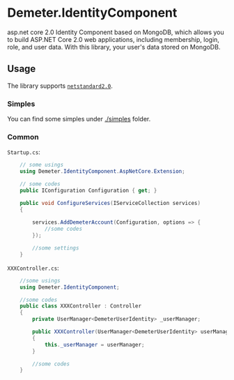 # Demeter.IdentityComponent
asp.net core 2.0 Identity Component based on MongoDB, which allows you to build ASP.NET Core 2.0 web applications, including membership, login, role, and user data. With this library, your user's data stored on MongoDB.

## Usage

The library supports [`netstandard2.0`](https://docs.microsoft.com/en-us/dotnet/articles/standard/library).

### Simples

You can find some simples under [./simples](./simples) folder.

### Common

`Startup.cs`:

```csharp
    // some usings
    using Demeter.IdentityComponent.AspNetCore.Extension;

    // some codes
    public IConfiguration Configuration { get; }

    public void ConfigureServices(IServiceCollection services)
    {
        
        services.AddDemeterAccount(Configuration, options => {
            //some codes
        });

        //some settings
    }
```

`XXXController.cs`:

```csharp
    //some usings
    using Demeter.IdentityComponent;

    //some codes
    public class XXXController : Controller
    {
        private UserManager<DemeterUserIdentity> _userManager;

        public XXXController(UserManager<DemeterUserIdentity> userManager)
        {
            this._userManager = userManager;
        }

        //some codes
    }
```